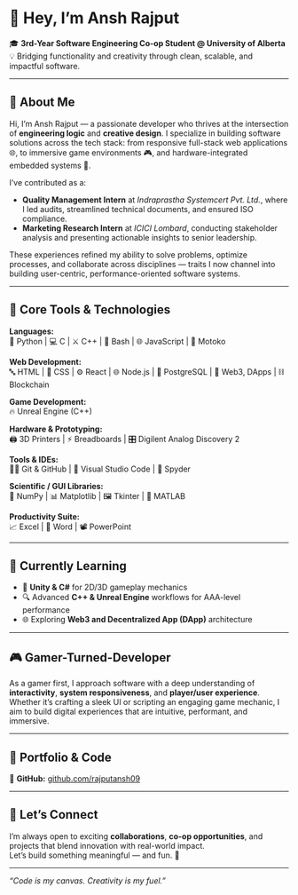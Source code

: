 # 👋 Hey, I’m Ansh Rajput  

🎓 **3rd-Year Software Engineering Co-op Student @ University of Alberta**  
💡 Bridging functionality and creativity through clean, scalable, and impactful software.

---

## 💼 About Me  

Hi, I’m Ansh Rajput — a passionate developer who thrives at the intersection of **engineering logic** and **creative design**. I specialize in building software solutions across the tech stack: from responsive full-stack web applications 🌐, to immersive game environments 🎮, and hardware-integrated embedded systems 🔌.

I’ve contributed as a:
- **Quality Management Intern** at *Indraprastha Systemcert Pvt. Ltd.*, where I led audits, streamlined technical documents, and ensured ISO compliance.
- **Marketing Research Intern** at *ICICI Lombard*, conducting stakeholder analysis and presenting actionable insights to senior leadership.

These experiences refined my ability to solve problems, optimize processes, and collaborate across disciplines — traits I now channel into building user-centric, performance-oriented software systems.

---

## 🧰 Core Tools & Technologies  

**Languages:**  
🐍 Python | 💻 C | ⚔️ C++ | 🐚 Bash | 🌐 JavaScript | 🔩 Motoko 

**Web Development:**  
🔤 HTML | 🎨 CSS | ⚙️ React | 🌐 Node.js | 🐘 PostgreSQL | 🔗 Web3, DApps | ⛓ Blockchain 

**Game Development:**  
🔥 Unreal Engine (C++)  

**Hardware & Prototyping:**  
🖨️ 3D Printers | ⚡ Breadboards | 🎛️ Digilent Analog Discovery 2  

**Tools & IDEs:**  
🧙‍♂️ Git & GitHub | 🧪 Visual Studio Code | 🔬 Spyder  

**Scientific / GUI Libraries:**  
🔢 NumPy | 📊 Matplotlib | 🖼️ Tkinter | 🧠 MATLAB  

**Productivity Suite:**  
📈 Excel | 📄 Word | 📽️ PowerPoint  

---

## 🚀 Currently Learning  

- 🧩 **Unity & C#** for 2D/3D gameplay mechanics  
- 🔍 Advanced **C++ & Unreal Engine** workflows for AAA-level performance  
- 🌐 Exploring **Web3 and Decentralized App (DApp)** architecture  

---

## 🎮 Gamer-Turned-Developer  

As a gamer first, I approach software with a deep understanding of **interactivity**, **system responsiveness**, and **player/user experience**. Whether it’s crafting a sleek UI or scripting an engaging game mechanic, I aim to build digital experiences that are intuitive, performant, and immersive.

---

## 📂 Portfolio & Code  

🐙 **GitHub:** [github.com/rajputansh09](https://github.com/rajputansh09)

---

## 🤝 Let’s Connect  

I’m always open to exciting **collaborations**, **co-op opportunities**, and projects that blend innovation with real-world impact.  
Let’s build something meaningful — and fun. 🚀  

---

*“Code is my canvas. Creativity is my fuel.”*
